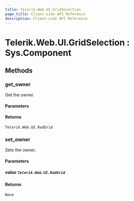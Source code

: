 ```yaml
---
title: Telerik.Web.UI.GridSelection
page_title: Client-side API Reference
description: Client-side API Reference
---
```


# Telerik.Web.UI.GridSelection : Sys.Component 

## Methods

###  get_owner

Get the owner.

#### Parameters

#### Returns

`Telerik.Web.UI.RadGrid` 

###  set_owner

Sets the owner.

#### Parameters

##### value `Telerik.Web.UI.RadGrid`

#### Returns

`None` 


